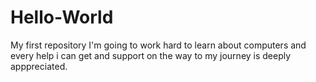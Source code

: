 # Hello-World
My first repository
I'm going to work hard to learn about computers and every help i can get and support on the way to my journey is deeply apppreciated.
